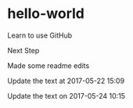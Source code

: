 hello-world
===========

Learn to use GitHub

Next Step


Made some readme edits

Update the text at 2017-05-22 15:09

Update the text on 2017-05-24 10:15
